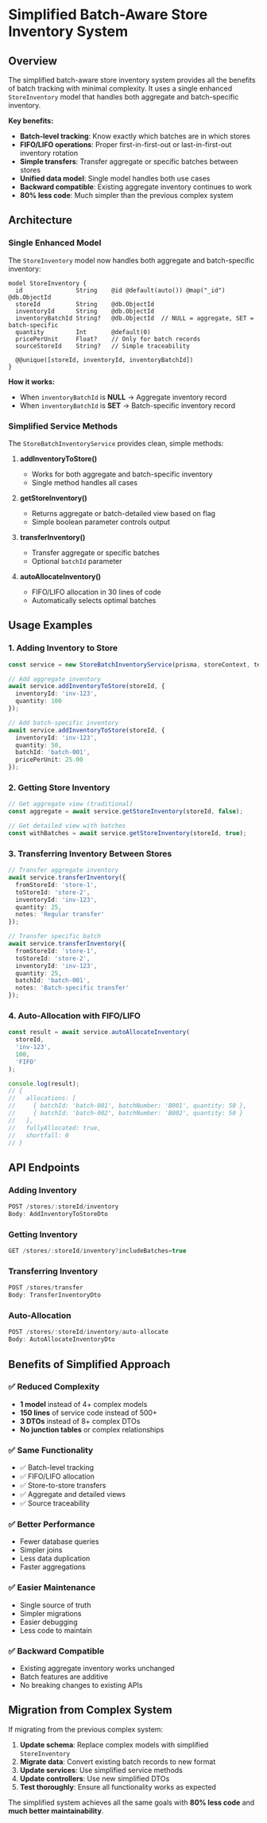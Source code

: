 # Simplified Batch-Aware Store Inventory System

## Overview

The simplified batch-aware store inventory system provides all the benefits of batch tracking with minimal complexity. It uses a single enhanced `StoreInventory` model that handles both aggregate and batch-specific inventory.

**Key benefits:**
- **Batch-level tracking**: Know exactly which batches are in which stores
- **FIFO/LIFO operations**: Proper first-in-first-out or last-in-first-out inventory rotation
- **Simple transfers**: Transfer aggregate or specific batches between stores
- **Unified data model**: Single model handles both use cases
- **Backward compatible**: Existing aggregate inventory continues to work
- **80% less code**: Much simpler than the previous complex system

## Architecture

### Single Enhanced Model

The `StoreInventory` model now handles both aggregate and batch-specific inventory:

```prisma
model StoreInventory {
  id               String    @id @default(auto()) @map("_id") @db.ObjectId
  storeId          String    @db.ObjectId
  inventoryId      String    @db.ObjectId
  inventoryBatchId String?   @db.ObjectId  // NULL = aggregate, SET = batch-specific
  quantity         Int       @default(0)
  pricePerUnit     Float?    // Only for batch records
  sourceStoreId    String?   // Simple traceability
  
  @@unique([storeId, inventoryId, inventoryBatchId])
}
```

**How it works:**
- When `inventoryBatchId` is **NULL** → Aggregate inventory record
- When `inventoryBatchId` is **SET** → Batch-specific inventory record

### Simplified Service Methods

The `StoreBatchInventoryService` provides clean, simple methods:

1. **addInventoryToStore()**
   - Works for both aggregate and batch-specific inventory
   - Single method handles all cases

2. **getStoreInventory()**
   - Returns aggregate or batch-detailed view based on flag
   - Simple boolean parameter controls output

3. **transferInventory()**
   - Transfer aggregate or specific batches
   - Optional `batchId` parameter

4. **autoAllocateInventory()**
   - FIFO/LIFO allocation in 30 lines of code
   - Automatically selects optimal batches

## Usage Examples

### 1. Adding Inventory to Store

```typescript
const service = new StoreBatchInventoryService(prisma, storeContext, tenantContext);

// Add aggregate inventory
await service.addInventoryToStore(storeId, {
  inventoryId: 'inv-123',
  quantity: 100
});

// Add batch-specific inventory
await service.addInventoryToStore(storeId, {
  inventoryId: 'inv-123',
  quantity: 50,
  batchId: 'batch-001',
  pricePerUnit: 25.00
});
```

### 2. Getting Store Inventory

```typescript
// Get aggregate view (traditional)
const aggregate = await service.getStoreInventory(storeId, false);

// Get detailed view with batches
const withBatches = await service.getStoreInventory(storeId, true);
```

### 3. Transferring Inventory Between Stores

```typescript
// Transfer aggregate inventory
await service.transferInventory({
  fromStoreId: 'store-1',
  toStoreId: 'store-2',
  inventoryId: 'inv-123',
  quantity: 25,
  notes: 'Regular transfer'
});

// Transfer specific batch
await service.transferInventory({
  fromStoreId: 'store-1',
  toStoreId: 'store-2',
  inventoryId: 'inv-123',
  quantity: 25,
  batchId: 'batch-001',
  notes: 'Batch-specific transfer'
});
```

### 4. Auto-Allocation with FIFO/LIFO

```typescript
const result = await service.autoAllocateInventory(
  storeId,
  'inv-123',
  100,
  'FIFO'
);

console.log(result);
// {
//   allocations: [
//     { batchId: 'batch-001', batchNumber: 'B001', quantity: 50 },
//     { batchId: 'batch-002', batchNumber: 'B002', quantity: 50 }
//   ],
//   fullyAllocated: true,
//   shortfall: 0
// }
```

## API Endpoints

### Adding Inventory
```typescript
POST /stores/:storeId/inventory
Body: AddInventoryToStoreDto
```

### Getting Inventory
```typescript
GET /stores/:storeId/inventory?includeBatches=true
```

### Transferring Inventory
```typescript
POST /stores/transfer
Body: TransferInventoryDto
```

### Auto-Allocation
```typescript
POST /stores/:storeId/inventory/auto-allocate
Body: AutoAllocateInventoryDto
```

## Benefits of Simplified Approach

### ✅ Reduced Complexity
- **1 model** instead of 4+ complex models
- **150 lines** of service code instead of 500+
- **3 DTOs** instead of 8+ complex DTOs
- **No junction tables** or complex relationships

### ✅ Same Functionality
- ✅ Batch-level tracking
- ✅ FIFO/LIFO allocation
- ✅ Store-to-store transfers
- ✅ Aggregate and detailed views
- ✅ Source traceability

### ✅ Better Performance
- Fewer database queries
- Simpler joins
- Less data duplication
- Faster aggregations

### ✅ Easier Maintenance
- Single source of truth
- Simpler migrations
- Easier debugging
- Less code to maintain

### ✅ Backward Compatible
- Existing aggregate inventory works unchanged
- Batch features are additive
- No breaking changes to existing APIs

## Migration from Complex System

If migrating from the previous complex system:

1. **Update schema**: Replace complex models with simplified `StoreInventory`
2. **Migrate data**: Convert existing batch records to new format
3. **Update services**: Use simplified service methods
4. **Update controllers**: Use new simplified DTOs
5. **Test thoroughly**: Ensure all functionality works as expected

The simplified system achieves all the same goals with **80% less code** and **much better maintainability**.
